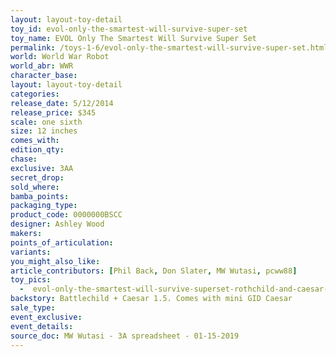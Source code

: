 ```yaml
---
layout: layout-toy-detail 
toy_id: evol-only-the-smartest-will-survive-super-set
toy_name: EVOL Only The Smartest Will Survive Super Set
permalink: /toys-1-6/evol-only-the-smartest-will-survive-super-set.html
world: World War Robot
world_abr: WWR
character_base: 
layout: layout-toy-detail
categories: 
release_date: 5/12/2014
release_price: $345 
scale: one sixth
size: 12 inches
comes_with: 
edition_qty: 
chase: 
exclusive: 3AA
secret_drop: 
sold_where: 
bamba_points: 
packaging_type: 
product_code: 0000000BSCC
designer: Ashley Wood
makers: 
points_of_articulation: 
variants: 
you_might_also_like: 
article_contributors: [Phil Back, Don Slater, MW Wutasi, pcww88]
toy_pics: 
  -  evol-only-the-smartest-will-survive-superset-rothchild-and-caesar-01-6-by-pcww88-patrick-wong.jpg
backstory: Battlechild + Caesar 1.5. Comes with mini GID Caesar
sale_type: 
event_exclusive: 
event_details: 
source_doc: MW Wutasi - 3A spreadsheet - 01-15-2019
---
```

